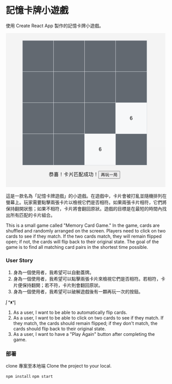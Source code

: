# 記憶卡牌小遊戲

使用 Create React App 製作的記憶卡牌小遊戲。

<img src="./public/pic.png" width="500">

這是一款名為「記憶卡牌遊戲」的小遊戲。在遊戲中，卡片會被打亂並隨機排列在螢幕上。玩家需要點擊兩張卡片以檢視它們是否相符。如果兩張卡片相符，它們將保持翻開狀態；如果不相符，卡片將會翻回原狀。遊戲的目標是在最短的時間內找出所有匹配的卡片組合。

This is a small game called "Memory Card Game." In the game, cards are shuffled and randomly arranged on the screen. Players need to click on two cards to see if they match. If the two cards match, they will remain flipped open; if not, the cards will flip back to their original state. The goal of the game is to find all matching card pairs in the shortest time possible.

### User Story

1. 身為一個使用者，我希望可以自動蓋牌。
2. 身為一個使用者，我希望可以點擊兩張卡片來檢視它們是否相符。若相符，卡片便保持翻開；若不符，卡片則會翻回原狀。
3. 身為一個使用者，我希望可以破解遊戲後有一顆再玩一次的按鈕。

ᶘ ᵒᴥᵒᶅ

1. As a user, I want to be able to automatically flip cards.
2. As a user, I want to be able to click on two cards to see if they match. If they match, the cards should remain flipped; if they don't match, the cards should flip back to their original state.
3. As a user, I want to have a "Play Again" button after completing the game.

### 部署

clone 專案至本地端
Clone the project to your local.

`npm install`
`npm start`
